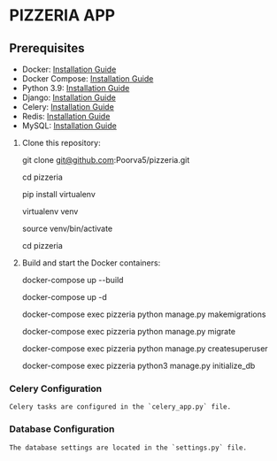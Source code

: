 # PIZZERIA APP


## Prerequisites

- Docker: [Installation Guide](https://docs.docker.com/get-docker/)
- Docker Compose: [Installation Guide](https://docs.docker.com/compose/install/)
- Python 3.9: [Installation Guide](https://www.python.org/downloads/)
- Django: [Installation Guide](https://docs.djangoproject.com/en/stable/topics/install/)
- Celery: [Installation Guide](https://docs.celeryproject.org/en/stable/getting-started/first-steps-with-celery.html)
- Redis: [Installation Guide](https://redis.io/download)
- MySQL: [Installation Guide](https://dev.mysql.com/doc/mysql-installation-excerpt/8.0/en/)


1. Clone this repository:

    git clone git@github.com:Poorva5/pizzeria.git

    cd pizzeria

    pip install virtualenv

    virtualenv venv

    source venv/bin/activate

    cd pizzeria

2. Build and start the Docker containers:

    docker-compose up --build

    docker-compose up -d

    docker-compose exec pizzeria python manage.py makemigrations

    docker-compose exec pizzeria python manage.py migrate

    docker-compose exec pizzeria python manage.py createsuperuser

    docker-compose exec pizzeria python3 manage.py initialize_db 

### Celery Configuration

    Celery tasks are configured in the `celery_app.py` file.

### Database Configuration

    The database settings are located in the `settings.py` file.

















